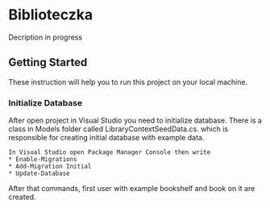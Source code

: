 # Biblioteczka
Decription in progress


## Getting Started
These instruction will help you to run this project on your local machine.

### Initialize Database 
After open project in Visual Studio you need to initialize database. There is a class in Models folder called LibraryContextSeedData.cs. which is responsible for creating initial database with example data.

```
In Visual Studio open Package Manager Console then write
* Enable-Migrations
* Add-Migration Initial
* Update-Database
```

After that commands, first user with example bookshelf and book on it are created.
